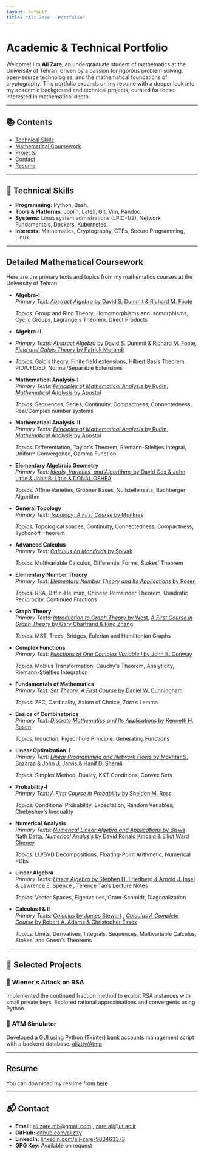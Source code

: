 ```yaml
---
layout: default
title: "Ali Zare – Portfolio"
---
```


# Academic & Technical Portfolio

Welcome! I'm **Ali Zare**, an undergraduate student of mathematics at the University of Tehran, driven by a passion for rigorous problem solving, open-source technologies, and the mathematical foundations of cryptography. This portfolio expands on my resume with a deeper look into my academic background and technical projects, curated for those interested in mathematical depth.

---

## 📚 Contents
- [Technical Skills](#-technical-skills)
- [Mathematical Coursework](#detailed-mathematical-coursework)
- [Projects](#-selected-projects)
- [Contact](#-contact)
- [Resume](#resume)

----

## 🔧 Technical Skills

- **Programming:** Python, Bash.
- **Tools & Platforms**: Joplin, Latex, Git, Vim, Pandoc.
- **Systems:** Linux system admistrations (LPIC-1/2), Network Fundamentals, Dockers, Kubernetes.
- **Interests:** Mathematics, Cryptography, CTFs, Secure Programming, Linux.

---

## Detailed Mathematical Coursework

Here are the primary texts and topics from my mathematics courses at the University of Tehran:

*  **Algebra-I**  
   *Primary Text:* [*Abstract Algebra* by David S. Dummit & Richard M. Foote](https://www.google.com/books/edition/Abstract_Algebra/KIGbCgAAQBAJ?hl=en&kptab=getbook)

   *Topics:* Group and Ring Theory, Homomorphisms and Isomorphisms, Cyclic Groups, Lagrange's Theorem, Direct Products

*  **Algebra-II**  
*   *Primary Texts:* [*Abstract Algebra* by David S. Dummit & Richard M. Foote](https://www.google.com/books/edition/Abstract_Algebra/KIGbCgAAQBAJ?hl=en&kptab=getbook), [*Field and Galois Theory* by Patrick Morandi](https://www.google.com/books/edition/Field_and_Galois_Theory/x_DjBwAAQBAJ?hl=en&gbpv=0)

*   *Topics:* Galois theory, Finite field extensions, Hilbert Basis Theorem, PID/UFD/ED, Normal/Separable Extensions

* **Mathematical Analysis-I**  
   *Primary Texts:* [*Principles of Mathematical Analysis* by Rudin](https://www.google.com/books/edition/Principles_of_Mathematical_Analysis/yifvAAAAMAAJ?hl=en&gbpv=0&bsq=principal%20of%20mathematical%20analysis%20by%20rudin), [*Mathematical Analysis* by Apostol](https://www.google.com/books/edition/Mathematical_Analysis/ZRK-PAAACAAJ?hl=en)

   *Topics:* Sequences, Series, Continuity, Compactness, Connectedness, Real/Complex number systems

* **Mathematical Analysis-II**  
   *Primary Texts:* [*Principles of Mathematical Analysis* by Rudin](https://www.google.com/books/edition/Principles_of_Mathematical_Analysis/yifvAAAAMAAJ?hl=en&gbpv=0&bsq=principal%20of%20mathematical%20analysis%20by%20rudin), [*Mathematical Analysis* by Apostol](https://www.google.com/books/edition/Mathematical_Analysis/ZRK-PAAACAAJ?hl=en)

   *Topics:* Differentiation, Taylor's Theorem, Riemann-Stieltjes Integral, Uniform Convergence, Gamma Function

* **Elementary Algebraic Geometry**  
   *Primary Text:* [*Ideals, Varieties, and Algorithms* by David Cox & John Little & John B. Little & DONAL OSHEA](https://www.google.com/books/edition/Ideals_Varieties_and_Algorithms/rvHiBwAAQBAJ?hl=en&gbpv=0)

   *Topics:* Affine Varieties, Gröbner Bases, Nullstellensatz, Buchberger Algorithm

* **General Topology**  
   *Primary Text:* [*Topology: A First Course* by Munkres](https://www.google.com/books/edition/Topology/NnCjQgAACAAJ?hl=en)

   *Topics:* Topological spaces, Continuity, Connectedness, Compactness, Tychonoff Theorem

* **Advanced Calculus**  
   *Primary Text:* [*Calculus on Manifolds* by Spivak](https://www.google.com/books/edition/Calculus_on_Manifolds/oMGc3zwvw34C?hl=en&gbpv=0)

   *Topics:* Multivariable Calculus, Differential Forms, Stokes’ Theorem

* **Elementary Number Theory**  
   *Primary Text:* [*Elementary Number Theory and Its Applications* by Rosen](https://www.google.com/books/edition/Elementary_Number_Theory_and_Its_Applica/HOMZAQAAIAAJ?hl=en&gbpv=0&bsq=Elementary%20Number%20Theory%20and%20its%20application%20by%20Kenneth%20H.%20Rosen%20edition%205th)

   *Topics:* RSA, Diffie-Hellman, Chinese Remainder Theorem, Quadratic Reciprocity, Continued Fractions

* **Graph Theory**  
   *Primary Texts:* [*Introduction to Graph Theory* by West](https://www.google.com/books/edition/Introduction_to_Graph_Theory/61gtAAAACAAJ?hl=en), [*A First Course in Graph Theory* by Gary Chartrand & Ping Zhang](https://www.google.com/books/edition/A_First_Course_in_Graph_Theory/ocIr0RHyI8oC?hl=en&gbpv=1&dq=A+first+course+in+graph+theory+by+chartrand+Zhang&printsec=frontcover)

   *Topics:* MST, Trees, Bridges, Eulerian and Hamiltonian Graphs

* **Complex Functions**  
   *Primary Text:* [*Functions of One Complex Variable I* by John B. Conway](https://www.google.com/books/edition/Functions_of_One_Complex_Variable_I/zh_SBwAAQBAJ?hl=en&gbpv=0)

   *Topics:* Mobius Transformation, Cauchy's Theorem, Analyticity, Riemann-Stieltjes Integration

* **Fundamentals of Mathematics**  
   *Primary Text:* [*Set Theory: A First Course* by Daniel W. Cunningham](https://www.google.com/books/edition/Set_Theory/S1GJDAAAQBAJ?hl=en&gbpv=0)

   *Topics:* ZFC, Cardinality, Axiom of Choice, Zorn’s Lemma

* **Basics of Combinatorics**  
   *Primary Text:* [*Discrete Mathematics and Its Applications* by Kenneth H. Rosen](https://www.google.com/books/edition/Discrete_Mathematics_and_Its_Application/efMmtAEACAAJ?hl=en)

   *Topics:* Induction, Pigeonhole Principle, Generating Functions

* **Linear Optimization-I**  
   *Primary Text:* [*Linear Programming and Network Flows* by Mokhtar S. Bazaraa & John J. Jarvis & Hanif D. Sherali](https://www.google.com/books/edition/Linear_Programming_and_Network_Flows/AW9v7GyuncsC?hl=en&gbpv=0)

   *Topics:* Simplex Method, Duality, KKT Conditions, Convex Sets

* **Probability-I**  
   *Primary Text:* [*A First Course in Probability* by Sheldon M. Ross](https://www.google.com/books/edition/A_First_Course_in_Probability/hHgpAQAAMAAJ?hl=en&gbpv=0&bsq=A%20First%20Course%20in%20Probability%20by%20Sheldon%20Ross)

   *Topics:* Conditional Probability, Expectation, Random Variables, Chebyshev’s Inequality

* **Numerical Analysis**  
   *Primary Texts:* [*Numerical Linear Algebra and Applications* by Biswa Nath Datta](https://www.google.com/books/edition/Numerical_Linear_Algebra_and_Application/-tW8-FUoxWwC?hl=en&gbpv=0), [*Numerical Analysis* by David Ronald Kincaid & Elliot Ward Cheney](https://www.google.com/books/edition/Numerical_Analysis/kPDtAp3UZtIC?hl=en&gbpv=0)

   *Topics:* LU/SVD Decompositions, Floating-Point Arithmetic, Numerical PDEs

* **Linear Algebra**  
   *Primary Texts:* [*Linear Algebra* by Stephen H. Friedberg & Arnold J. Insel & Lawrence E. Spence](https://www.google.com/books/edition/Linear_Algebra/HCUlAQAAIAAJ?hl=en&gbpv=0&bsq=Linear%20Algebra%20by%20friedberg) , [Terence Tao’s Lecture Notes](https://terrytao.wordpress.com/wp-content/uploads/2016/12/linear-algebra-notes.pdf)  

   *Topics:* Vector Spaces, Eigenvalues, Gram-Schmidt, Diagonalization

* **Calculus I & II**  
   *Primary Texts:* [*Calculus* by James Stewart](https://search.worldcat.org/title/1422865781) , [*Calculus A Complete Course* by Robert A. Adams & Christopher Essex](https://search.worldcat.org/title/1039886914?oclcNum=1039886914)

   *Topics:* Limits, Derivatives, Integrals, Sequences, Multivariable Calculus, Stokes’ and Green’s Theorems

---
## 🧪 Selected Projects

### 🔐 Wiener's Attack on RSA
Implemented the continued fraction method to exploit RSA instances with small private keys. Explored rational approximations and convergents using Python.  

### 🏧 ATM Simulator
Developed a GUI using Python (Tkinter) bank accounts management script with a backend database. [aliztty/Atmp](https://github.com/aliztty/Atmp)

---
## Resume

You can download my resume from [here](resume/resume.pdf)

---
## 📬 Contact

- **Email:** [ali.zare.mh@gmail.com](mailto:ali.zare.mh@gmail.com) , [zare.ali@ut.ac.ir](mailto:zare.ali@ut.ac.ir)
- **GitHub:** [github.com/aliztty](https://github.com/aliztty)  
- **LinkedIn:** [linkedin.com/ali-zare-983463373](https://linkedin.com/in/ali-zare-983463373)  
- **GPG Key:** Available on request

